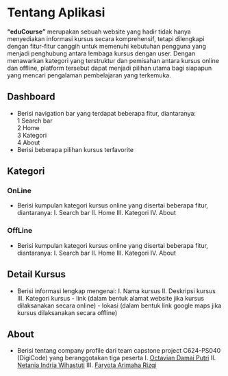 # Tentang Aplikasi
**“eduCourse”** merupakan sebuah website yang hadir tidak hanya menyediakan informasi kursus secara komprehensif, tetapi dilengkapi dengan fitur-fitur canggih untuk memenuhi kebutuhan pengguna yang menjadi penghubung antara lembaga kursus dengan user. Dengan menawarkan kategori yang terstruktur dan pemisahan antara kursus online dan offline, platform tersebut dapat menjadi pilihan utama bagi siapapun yang mencari pengalaman pembelajaran yang terkemuka. 

## Dashboard
- Berisi navigation bar yang terdapat beberapa fitur, diantaranya:<br />
    1 Search bar <br/>
    2 Home <br />
    3 Kategori <br />
    4 About <br />
- Berisi beberapa pilihan kursus terfavorite
## Kategori
### OnLine
- Berisi kumpulan kategori kursus online yang disertai beberapa fitur, diantaranya:
    I. Search bar
    II. Home
    III. Kategori
    IV. About
### OffLine
- Berisi kumpulan kategori kursus online yang disertai beberapa fitur, diantaranya:
    I. Search bar
    II. Home
    III. Kategori
    IV. About
## Detail Kursus
- Berisi informasi lengkap mengenai:
    I. Nama kursus
    II. Deskripsi kursus
    III. Kategori kursus
      - link (dalam bentuk alamat website jika kursus dilaksanakan secara online)
      - lokasi (dalam bentuk link google maps jika kursus dilaksanakan secara offline)
## About
- Berisi tentang company profile dari team capstone project C624-PS040 (DigiCode) yang beranggotakan tiga peserta
    I. <a href="https://linkedin.com/in/octaviadamai">Octavian Damai Putri</a>
    II. <a href="https://linkedin.com/in/netania-indria-wihastuti-85999b287">Netania Indria Wihastuti</a>
    III. <a href="https://linkedin.com/in/faryotaa">Faryota Arimaha Rizqi</a>
